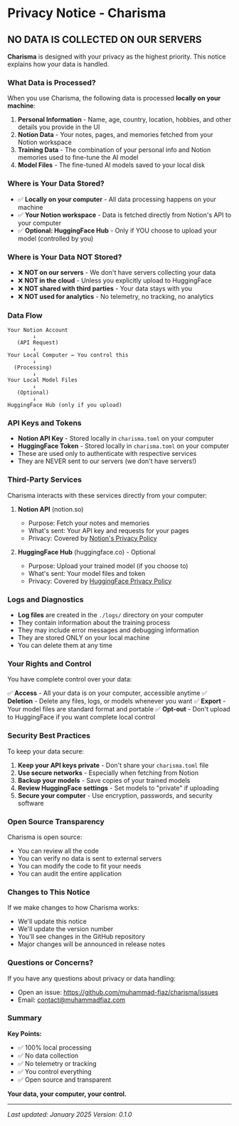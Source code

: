 # Privacy Notice - Charisma

## NO DATA IS COLLECTED ON OUR SERVERS

**Charisma** is designed with your privacy as the highest priority. This notice explains how your data is handled.

### What Data is Processed?

When you use Charisma, the following data is processed **locally on your machine**:

1. **Personal Information** - Name, age, country, location, hobbies, and other details you provide in the UI
2. **Notion Data** - Your notes, pages, and memories fetched from your Notion workspace
3. **Training Data** - The combination of your personal info and Notion memories used to fine-tune the AI model
4. **Model Files** - The fine-tuned AI models saved to your local disk

### Where is Your Data Stored?

- ✅ **Locally on your computer** - All data processing happens on your machine
- ✅ **Your Notion workspace** - Data is fetched directly from Notion's API to your computer
- ✅ **Optional: HuggingFace Hub** - Only if YOU choose to upload your model (controlled by you)

### Where is Your Data NOT Stored?

- ❌ **NOT on our servers** - We don't have servers collecting your data
- ❌ **NOT in the cloud** - Unless you explicitly upload to HuggingFace
- ❌ **NOT shared with third parties** - Your data stays with you
- ❌ **NOT used for analytics** - No telemetry, no tracking, no analytics

### Data Flow

```
Your Notion Account
        ↓
   (API Request)
        ↓
Your Local Computer ← You control this
        ↓
  (Processing)
        ↓
Your Local Model Files
        ↓
   (Optional)
        ↓
HuggingFace Hub (only if you upload)
```

### API Keys and Tokens

- **Notion API Key** - Stored locally in `charisma.toml` on your computer
- **HuggingFace Token** - Stored locally in `charisma.toml` on your computer
- These are used only to authenticate with respective services
- They are NEVER sent to our servers (we don't have servers!)

### Third-Party Services

Charisma interacts with these services directly from your computer:

1. **Notion API** (notion.so)
   - Purpose: Fetch your notes and memories
   - What's sent: Your API key and requests for your pages
   - Privacy: Covered by [Notion's Privacy Policy](https://www.notion.so/Privacy-Policy-3468d120cf614d4c9014c09f6adc9091)

2. **HuggingFace Hub** (huggingface.co) - Optional
   - Purpose: Upload your trained model (if you choose to)
   - What's sent: Your model files and token
   - Privacy: Covered by [HuggingFace Privacy Policy](https://huggingface.co/privacy)

### Logs and Diagnostics

- **Log files** are created in the `./logs/` directory on your computer
- They contain information about the training process
- They may include error messages and debugging information
- They are stored ONLY on your local machine
- You can delete them at any time

### Your Rights and Control

You have complete control over your data:

✅ **Access** - All your data is on your computer, accessible anytime
✅ **Deletion** - Delete any files, logs, or models whenever you want
✅ **Export** - Your model files are standard format and portable
✅ **Opt-out** - Don't upload to HuggingFace if you want complete local control

### Security Best Practices

To keep your data secure:

1. **Keep your API keys private** - Don't share your `charisma.toml` file
2. **Use secure networks** - Especially when fetching from Notion
3. **Backup your models** - Save copies of your trained models
4. **Review HuggingFace settings** - Set models to "private" if uploading
5. **Secure your computer** - Use encryption, passwords, and security software

### Open Source Transparency

Charisma is open source:

- You can review all the code
- You can verify no data is sent to external servers
- You can modify the code to fit your needs
- You can audit the entire application

### Changes to This Notice

If we make changes to how Charisma works:

- We'll update this notice
- We'll update the version number
- You'll see changes in the GitHub repository
- Major changes will be announced in release notes

### Questions or Concerns?

If you have any questions about privacy or data handling:

- Open an issue: https://github.com/muhammad-fiaz/charisma/issues
- Email: contact@muhammadfiaz.com

### Summary

**Key Points:**
- ✅ 100% local processing
- ✅ No data collection
- ✅ No telemetry or tracking
- ✅ You control everything
- ✅ Open source and transparent

**Your data, your computer, your control.**

---

*Last updated: January 2025*
*Version: 0.1.0*
